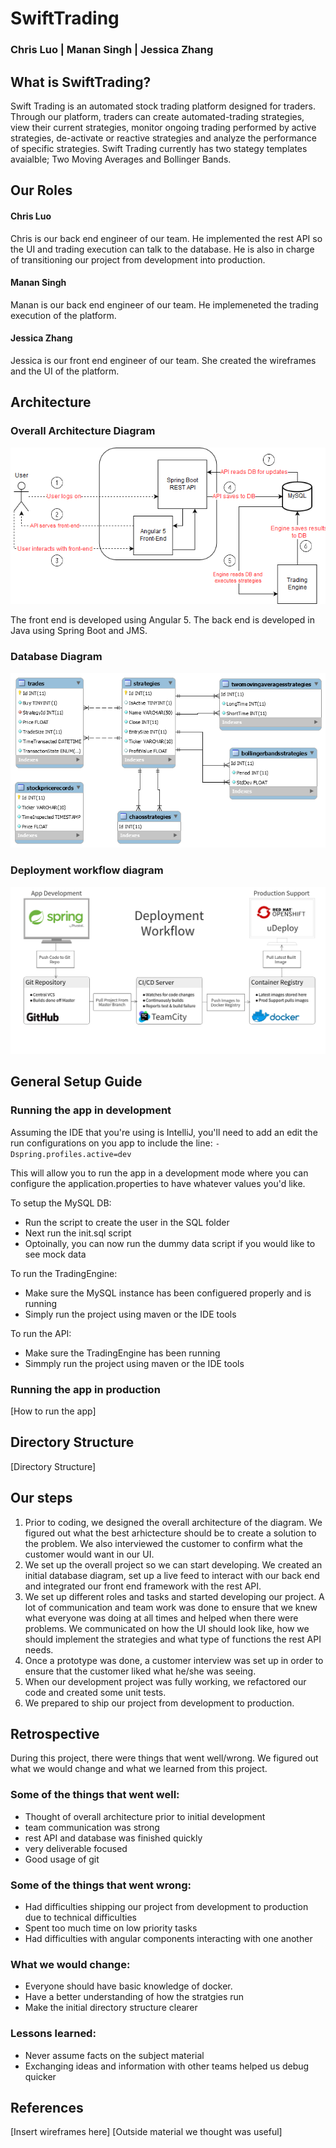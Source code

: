 # SwiftTrading
### Chris Luo | Manan Singh | Jessica Zhang

## What is SwiftTrading?

Swift Trading is an automated stock trading platform designed for traders. Through our platform, traders can create automated-trading strategies, view their current strategies, monitor ongoing trading performed by active strategies, de-activate or reactive strategies and analyze the performance of specific strategies. Swift Trading currently has two stategy templates avaialble; Two Moving Averages and Bollinger Bands. 

## Our Roles
#### Chris Luo
Chris is our back end engineer of our team. He implemented the rest API so the UI and trading execution can talk to the database. He is also in charge of transitioning our project from development into production. 
#### Manan Singh
Manan is our back end engineer of our team. He implemeneted the trading execution of the platform. 
#### Jessica Zhang
Jessica is our front end engineer of our team. She created the wireframes and the UI of the platform. 

## Architecture
### Overall Architecture Diagram 
![Image of Architecture](images/2018_Analyst_Project.png)

The front end is developed using Angular 5. 
The back end is developed in Java using Spring Boot and JMS.
### Database Diagram 
![Image of Database Diagram](images/ER_Diagram.png)

### Deployment workflow diagram
![Image of Deployment Diagram](images/Deployment_Workflow.png)

## General Setup Guide
### Running the app in development
Assuming the IDE that you're using is IntelliJ, you'll need to add an edit the run configurations on you app to include the line: `-Dspring.profiles.active=dev`

This will allow you to run the app in a development mode where you can configure the application.properties to have whatever values you'd like.

To setup the MySQL DB:
- Run the script to create the user in the SQL folder
- Next run the init.sql script
- Optoinally, you can now run the dummy data script if you would like to see mock data

To run the TradingEngine:
- Make sure the MySQL instance has been configuered properly and is running
- Simply run the project using maven or the IDE tools

To run the API:
- Make sure the TradingEngine has been running
- Simmply run the project using maven or the IDE tools

### Running the app in production
[How to run the app]

## Directory Structure
[Directory Structure]

## Our steps
1. Prior to coding, we designed the overall architecture of the diagram. We figured out what the best arhictecture should be to create a solution to the problem. We also interviewed the customer to confirm what the customer would want in our UI. 
2. We set up the overall project so we can start developing. We created an initial database diagram, set up a live feed to interact with our back end and integrated our front end framework with the rest API. 
3. We set up different roles and tasks and started developing our project. A lot of communication and team work was done to ensure that we knew what everyone was doing at all times and helped when there were problems. We communicated on how the UI should look like, how we should implement the strategies and what type of functions the rest API needs.  
4. Once a prototype was done, a customer interview was set up in order to ensure that the customer liked what he/she was seeing. 
5. When our development project was fully working, we refactored our code and created some unit tests. 
6. We prepared to ship our project from development to production. 

## Retrospective
During this project, there were things that went well/wrong. We figured out what we would change and what we learned from this project.
### Some of the things that went well:
- Thought of overall architecture prior to initial development
- team communication was strong
- rest API and database was finished quickly
- very deliverable focused
- Good usage of git 
### Some of the things that went wrong:
- Had difficulties shipping our project from development to production due to technical difficulties
- Spent too much time on low priority tasks
- Had difficulties with angular components interacting with one another 
### What we would change:
- Everyone should have basic knowledge of docker. 
- Have a better understanding of how the stratgies run
- Make the initial directory structure clearer
### Lessons learned:
- Never assume facts on the subject material
- Exchanging ideas and information with other teams helped us debug quicker
## References
[Insert wireframes here]
[Outside material we thought was useful]

